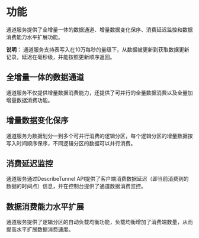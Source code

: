 # 功能

通道服务提供了全增量一体的数据通道、增量数据变化保序、消费延迟监控和数据消费能力水平扩展功能。

**说明：** 通道服务支持表写入在10万每秒的量级下，从数据被更新到获取数据更新记录，延迟在毫秒级，并能按照更新顺序返回。

## 全增量一体的数据通道

通道服务不仅提供增量数据消费能力，还提供了可并行的全量数据消费以及全量加增量数据消费功能。

## 增量数据变化保序

通道服务为数据划分一到多个可并行消费的逻辑分区，每个逻辑分区的增量数据按写入时间顺序保序，不同逻辑分区的数据可以并行消费。

## 消费延迟监控

通道服务通过DescribeTunnel API提供了客户端消费数据延迟（即当前消费到的数据的时间点）信息，并在控制台提供了通道数据消费监控。

## 数据消费能力水平扩展

通道服务提供了逻辑分区的自动负载均衡功能，负载均衡增加了消费端数量，从而提高水平扩展数据消费速度。

